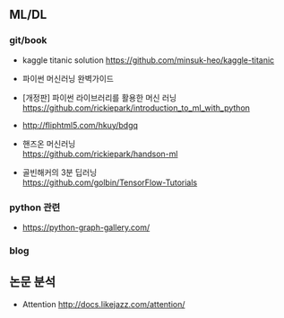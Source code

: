 ## ML/DL
### git/book
* kaggle titanic solution
https://github.com/minsuk-heo/kaggle-titanic
* 파이썬 머신러닝 완벽가이드  
* [개정판] 파이썬 라이브러리를 활용한 머신 러닝  
https://github.com/rickiepark/introduction_to_ml_with_python
* http://fliphtml5.com/hkuy/bdgq

* 핸즈온 머신러닝  
https://github.com/rickiepark/handson-ml
* 골빈해커의 3분 딥러닝  
https://github.com/golbin/TensorFlow-Tutorials

### python 관련
* https://python-graph-gallery.com/


### blog
## 논문 분석
* Attention
http://docs.likejazz.com/attention/
